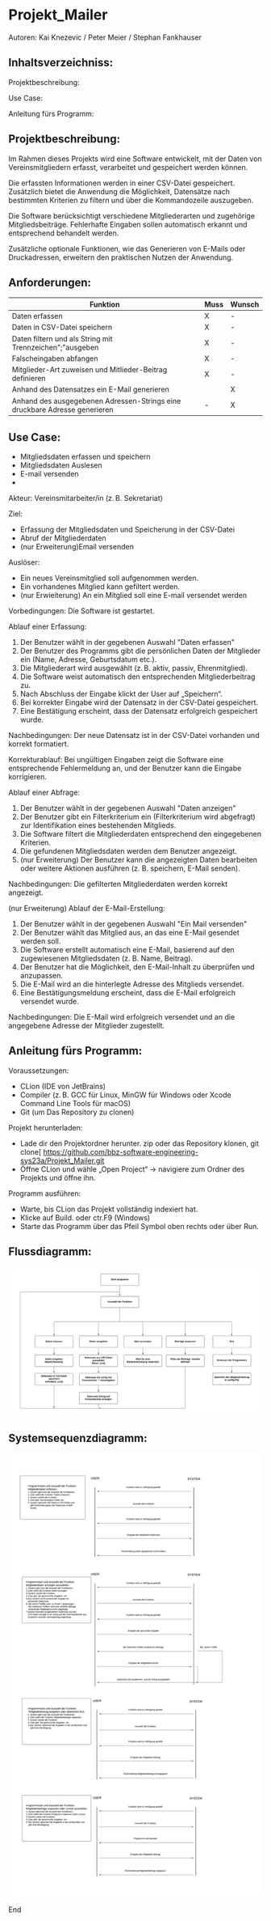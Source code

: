 # Projekt_Mailer

Autoren: Kai Knezevic / Peter Meier / Stephan Fankhauser

## Inhaltsverzeichniss:

Projektbeschreibung:

Use Case:

Anleitung fürs Programm:

## Projektbeschreibung:

Im Rahmen dieses Projekts wird eine Software entwickelt, mit der Daten von Vereinsmitgliedern erfasst, verarbeitet und gespeichert werden können.

Die erfassten Informationen werden in einer CSV-Datei gespeichert. 
Zusätzlich bietet die Anwendung die Möglichkeit, Datensätze nach bestimmten Kriterien zu filtern und über die Kommandozeile auszugeben.

Die Software berücksichtigt verschiedene Mitgliederarten und zugehörige Mitgliedsbeiträge.
Fehlerhafte Eingaben sollen automatisch erkannt und entsprechend behandelt werden.

Zusätzliche optionale Funktionen, wie das Generieren von E-Mails oder Druckadressen, erweitern den praktischen Nutzen der Anwendung.

## Anforderungen:
| Funktion                                                                   | Muss | Wunsch |
|----------------------------------------------------------------------------|------|--------|
| Daten erfassen                                                             | X    | -      |
| Daten in CSV-Datei speichern                                               | X    | -      |
| Daten filtern und als String mit Trennzeichen";"ausgeben                   | X    | -      |
| Falscheingaben abfangen                                                    | X    | -      |
| Mitglieder-Art zuweisen und Mitlieder-Beitrag definieren                   | X    | -      |
| Anhand des Datensatzes ein E-Mail generieren                               |      | X      |
| Anhand des ausgegebenen Adressen-Strings eine druckbare Adresse generieren | -    | X      |
                                                             



## Use Case: 
- Mitgliedsdaten erfassen und speichern
- Mitgliedsdaten Auslesen
- E-mail versenden
- 
Akteur: Vereinsmitarbeiter/in (z. B. Sekretariat)

Ziel: 
- Erfassung der Mitgliedsdaten und Speicherung in der CSV-Datei
- Abruf der Mitgliederdaten
- (nur Erweiterung)Email versenden
  
Auslöser: 
- Ein neues Vereinsmitglied soll aufgenommen werden.
- Ein vorhandenes Mitglied kann gefiltert werden.
- (nur Erwieiterung) An ein Mitglied soll eine E-mail versendet werden

Vorbedingungen:
Die Software ist gestartet.

Ablauf einer Erfassung:
1. Der Benutzer wählt in der gegebenen Auswahl "Daten erfassen"
1. Der Benutzer des Programms gibt die persönlichen Daten der Mitglieder ein (Name, Adresse, Geburtsdatum etc.).
2. Die Mitgliederart wird ausgewählt (z. B. aktiv, passiv, Ehrenmitglied).
3. Die Software weist automatisch den entsprechenden Mitgliederbeitrag zu.
4. Nach Abschluss der Eingabe klickt der User auf „Speichern“.
5. Bei korrekter Eingabe wird der Datensatz in der CSV-Datei gespeichert.
6. Eine Bestätigung erscheint, dass der Datensatz erfolgreich gespeichert wurde.

Nachbedingungen:
Der neue Datensatz ist in der CSV-Datei vorhanden und korrekt formatiert.

Korrekturablauf:
Bei ungültigen Eingaben zeigt die Software eine entsprechende Fehlermeldung an, und der Benutzer kann die Eingabe korrigieren.

Ablauf einer Abfrage:
1. Der Benutzer wählt in der gegebenen Auswahl "Daten anzeigen"
2. Der Benutzer gibt ein Filterkriterium ein (Filterkriterium wird abgefragt) zur Identifikation eines bestehenden Mitglieds.
3. Die Software filtert die Mitgliederdaten entsprechend den eingegebenen Kriterien.
4. Die gefundenen Mitgliedsdaten werden dem Benutzer angezeigt.
5. (nur Erweiterung) Der Benutzer kann die angezeigten Daten bearbeiten oder weitere Aktionen ausführen (z. B. speichern, E-Mail senden).

Nachbedingungen:
Die gefilterten Mitgliederdaten werden korrekt angezeigt.

(nur Erweiterung) Ablauf der E-Mail-Erstellung:
1. Der Benutzer wählt in der gegebenen Auswahl "Ein Mail versenden"
2. Der Benutzer wählt das Mitglied aus, an das eine E-Mail gesendet werden soll.
3. Die Software erstellt automatisch eine E-Mail, basierend auf den zugewiesenen Mitgliedsdaten (z. B. Name, Beitrag).
4. Der Benutzer hat die Möglichkeit, den E-Mail-Inhalt zu überprüfen und anzupassen.
5. Die E-Mail wird an die hinterlegte Adresse des Mitglieds versendet.
6. Eine Bestätigungsmeldung erscheint, dass die E-Mail erfolgreich versendet wurde.

Nachbedingungen:
Die E-Mail wird erfolgreich versendet und an die angegebene Adresse der Mitglieder zugestellt.

## Anleitung fürs Programm:

Voraussetzungen:
- CLion (IDE von JetBrains)
- Compiler (z. B. GCC für Linux, MinGW für Windows oder Xcode Command Line Tools für macOS)
- Git (um Das Repository zu clonen)

Projekt herunterladen:
- Lade dir den Projektordner herunter. zip oder das Repository klonen, git clone[ https://github.com/bbz-software-engineering-sys23a/Projekt_Mailer.git
- Öffne CLion und wähle „Open Project“ → navigiere zum Ordner des Projekts und öffne ihn.


Programm ausführen:
- Warte, bis CLion das Projekt vollständig indexiert hat.
- Klicke auf Build. oder ctr.F9 (Windows)
- Starte das Programm über das Pfeil Symbol oben rechts oder über Run.
  


## Flussdiagramm:

![Flussdiagramm](/Flussdiagramm.png)

## Systemsequenzdiagramm:

![Systemsequenzdiagramm](Systemsequenzdiagramm.png)


End

